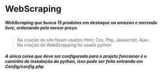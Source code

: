 # WebScraping 

##### WebScraping que busca 15 produtos em destaque na amazon e mercado livre, ordenando pelo menor preço.

> Na criação do site foram usados Html, Css, Php, Javascript, Ajax.<br>
> Na criação do WebScrapping foi usado python

##### A única coisa que deve ser configurada para o projeto funcionar é o caminho de instalação do python, isso pode ser feito entrando em Config/config.php

